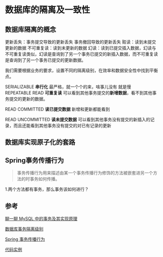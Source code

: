 # 数据库的隔离及一致性

## 数据库隔离的概念
更新丢失：事务提交导致的更新丢失 事务撤回导致的更新丢失
赃读：读到未提交更新的数据
不可重复读：读到未更新的数据
幻读：读到已提交插入数据，幻读与不可重复读类似，幻读是查询到了另一个事务已提交的新插入数据，而不可重复读是查询到了另一个事务已提交的更新数据。

我们需要根据业务的要求，设置不同的隔离级别，在效率和数据安全性中找到平衡点。

SERIALIZABLE **串行化** 最严格，就一个个的来，啥事儿没有 就是慢
REPEATABLE READ **可重复读** 可以看到其他事务提交的**新增数据**，看不到其他事务提交的更新的数据。

READ COMMITTED **读已提交数据**  新增和更新都能看到
 
READ UNCOMMITTED **读未提交数据** 可以看到其他事务没有提交的新插入的记录，而且还能看到其他事务没有提交的对已有记录的更新


## 数据库实现原子化的套路



## Spring事务传播行为
>事务传播行为用来描述由某一个事务传播行为修饰的方法被嵌套进另一个方法的时事务如何传播。


1.两个方法都有事务，那么事务该如何进行？





## 参考
[聊一聊 MySQL 中的事务及其实现原理](https://juejin.im/post/5e0ea6e66fb9a0484d690375?utm_source=gold_browser_extension)

[数据库事务隔离级别](https://juejin.im/post/5b90cbf4e51d450e84776d27)

[Spring 事务传播行为](https://www.jianshu.com/p/9637196d6b96)

[代码实例](https://juejin.im/entry/5a8fe57e5188255de201062b)

